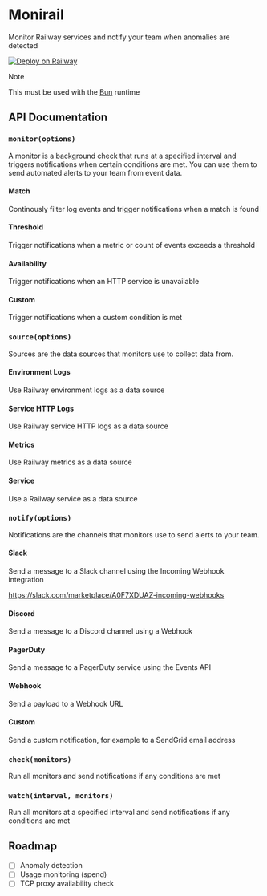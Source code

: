 # Monirail

Monitor Railway services and notify your team when anomalies are detected

[![Deploy on Railway](https://railway.com/button.svg)](https://railway.com/template/MF8Rcp?referralCode=5hTSOZ)

> [!NOTE]
> This must be used with the [Bun](https://bun.sh) runtime

## API Documentation

### `monitor(options)`

A monitor is a background check that runs at a specified interval and triggers notifications when certain conditions are met.
You can use them to send automated alerts to your team from event data.

#### Match

Continously filter log events and trigger notifications when a match is found

#### Threshold

Trigger notifications when a metric or count of events exceeds a threshold

#### Availability

Trigger notifications when an HTTP service is unavailable

#### Custom

Trigger notifications when a custom condition is met

### `source(options)`

Sources are the data sources that monitors use to collect data from.

#### Environment Logs

Use Railway environment logs as a data source

#### Service HTTP Logs

Use Railway service HTTP logs as a data source

#### Metrics

Use Railway metrics as a data source

#### Service

Use a Railway service as a data source

### `notify(options)`

Notifications are the channels that monitors use to send alerts to your team.

#### Slack

Send a message to a Slack channel using the Incoming Webhook integration

https://slack.com/marketplace/A0F7XDUAZ-incoming-webhooks

#### Discord

Send a message to a Discord channel using a Webhook

#### PagerDuty

Send a message to a PagerDuty service using the Events API

#### Webhook

Send a payload to a Webhook URL

#### Custom

Send a custom notification, for example to a SendGrid email address

### `check(monitors)`

Run all monitors and send notifications if any conditions are met

### `watch(interval, monitors)`

Run all monitors at a specified interval and send notifications if any conditions are met

## Roadmap

- [ ] Anomaly detection
- [ ] Usage monitoring (spend)
- [ ] TCP proxy availability check
